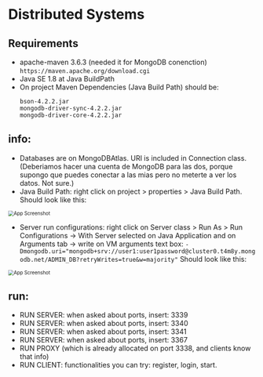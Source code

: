 # Distributed Systems

## Requirements
* apache-maven 3.6.3 (needed it for MongoDB conenction) ``` https://maven.apache.org/download.cgi ```
* Java SE 1.8 at Java BuildPath
* On project Maven Dependencies  (Java Build Path) should be: 
  ```
  bson-4.2.2.jar
  mongodb-driver-sync-4.2.2.jar
  mongodb-driver-core-4.2.2.jar
  ```
## info:
* Databases are on MongoDBAtlas. URI is included in Connection class. 
  (Deberiamos hacer una cuenta de MongoDB para las dos, porque supongo que puedes conectar a las mias pero no meterte a ver los datos. Not sure.)
* Java Build Path: right click on project > properties > Java Build Path. Should look like this:



<img src="https://github.com/rocioruizruiz/DistributedSystems/blob/main/Practica1/img/JavaBuildPath.png" alt="App Screenshot" style="zoom: 70%" />

* Server run configurations: right click on Server class > Run As > Run Configurations -> With Server selected on Java Application and on Arguments tab -> write on VM arguments text box:
```-Dmongodb.uri="mongodb+srv://user1:user1password@cluster0.t4m8y.mongodb.net/ADMIN_DB?retryWrites=true&w=majority"```
Should look like this:



<img src="https://github.com/rocioruizruiz/DistributedSystems/blob/main/Practica1/img/ServerRunConfiguration.png" alt="App Screenshot" style="zoom: 70%" />

## run:
* RUN SERVER: when asked about ports, insert: 3339
* RUN SERVER: when asked about ports, insert: 3340
* RUN SERVER: when asked about ports, insert: 3341
* RUN SERVER: when asked about ports, insert: 3367
* RUN PROXY (which is already allocated on port 3338, and clients know that info)
* RUN CLIENT: functionalities you can try: register, login, start.
